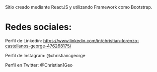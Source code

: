 Sitio creado mediante ReactJS y utilizando Framework como Bootstrap. 

# Redes sociales:
Perfil de Linkedin: https://www.linkedin.com/in/christian-lorenzo-castellanos-george-476268175/ 

Perfil de Instagram: @christiancgeorge 

Perfil en Twitter: @Christian1Geo   

